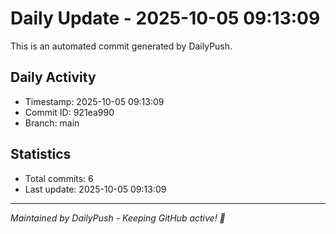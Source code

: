# Daily Update - 2025-10-05 09:13:09

This is an automated commit generated by DailyPush.

## Daily Activity
- Timestamp: 2025-10-05 09:13:09
- Commit ID: 921ea990
- Branch: main

## Statistics
- Total commits: 6
- Last update: 2025-10-05 09:13:09

---
*Maintained by DailyPush - Keeping GitHub active! 🚀*
